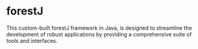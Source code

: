 # forestJ
This custom-built forestJ framework in Java, is designed to streamline the development of robust applications by providing a comprehensive suite of tools and interfaces.
